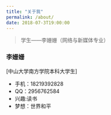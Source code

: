 ```yaml
---
title: "关于我"
permalink: /about/
date: 2018-07-3T19:00:00
---
```


> 学生——李姗姗（网络与新媒体专业）

### 李姗姗

[中山大学南方学院本科大学生]

- 手机：18219392828
- QQ：2956762584
- 兴趣:读书
- 梦想：世界和平